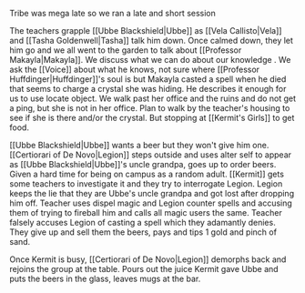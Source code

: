 Tribe was mega late so we ran a late and short session


The teachers grapple [[Ubbe Blackshield|Ubbe]] as [[Vela Callisto|Vela]] and [[Tasha Goldenwell|Tasha]] talk him down. Once calmed down, they let him go and we all went to the garden to talk about [[Professor Makayla|Makayla]]. We discuss what we can do about our knowledge . 
We ask the [[Voice]] about what he knows, not sure where [[Professor Huffdinger|Huffdinger]]'s soul is but Makayla casted a spell when he died that seems to charge a crystal she was hiding. He describes it enough for us to use locate object. We walk past her office and the ruins and do not get a ping, but she is not in her office. Plan to walk by the teacher's housing to see if she is there and/or the crystal. But stopping at [[Kermit's Girls]] to get food.

[[Ubbe Blackshield|Ubbe]] wants a beer but they won't give him one. [[Certiorari of De Novo|Legion]] steps outside and uses alter self to appear as [[Ubbe Blackshield|Ubbe]]'s uncle grandpa, goes up to order beers. Given a hard time for being on campus as a random adult. 
[[Kermit]] gets some teachers to investigate it and they try to interrogate Legion. Legion keeps the lie that they are Ubbe's uncle grandpa and got lost after dropping him off. Teacher uses dispel magic and Legion counter spells and accusing them of trying to fireball him and calls all magic users the same. 
Teacher falsely accuses Legion of casting a spell which they adamantly denies. They give up and sell them the beers, pays and tips 1 gold and pinch of sand.

Once Kermit is busy, [[Certiorari of De Novo|Legion]] demorphs back and rejoins the group at the table. Pours out the juice Kermit gave Ubbe and puts the beers in the glass, leaves mugs at the bar.